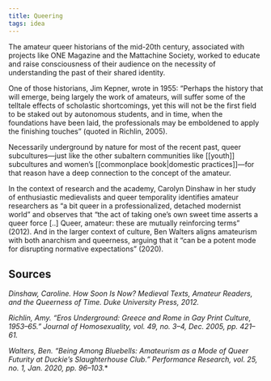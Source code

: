 ```yaml
---
title: Queering
tags: idea
---
```


The amateur queer historians of the mid-20th century, associated with projects like ONE Magazine and the Mattachine Society, worked to educate and raise consciousness of their audience on the necessity of understanding the past of their shared identity. 

One of those historians, Jim Kepner, wrote in 1955: “Perhaps the history that will emerge, being largely the work of amateurs, will suffer some of the telltale effects of scholastic shortcomings, yet this will not be the first field to be staked out by autonomous students, and in time, when the foundations have been laid, the
professionals may be emboldened to apply the finishing touches” (quoted in Richlin, 2005). 

Necessarily underground by nature for most of the recent past, queer subcultures—just like the other subaltern communities like [[youth]] subcultures and women’s [[commonplace book|domestic practices]]—for that reason have a deep connection to the concept of the amateur. 

In the context of research and the academy, Carolyn Dinshaw in her study of enthusiastic medievalists and queer temporality identifies amateur researchers as “a bit queer in a professionalized, detached modernist world” and observes that “the act of taking one’s own sweet time asserts a queer force [..] Queer, amateur: these are mutually reinforcing terms” (2012). And in the larger context of culture, Ben Walters aligns amateurism with both anarchism and queerness, arguing that it “can be a potent mode for disrupting normative expectations” (2020).

## Sources 

*Dinshaw, Caroline. How Soon Is Now? Medieval Texts, Amateur Readers, and the Queerness of Time. Duke University Press, 2012.*

*Richlin, Amy. “Eros Underground: Greece and Rome in Gay Print Culture, 1953–65.” Journal of Homosexuality, vol. 49, no. 3–4, Dec. 2005, pp. 421–61.* 

*Walters, Ben. “Being Among Bluebells: Amateurism as a Mode of Queer Futurity at Duckie’s Slaughterhouse Club.” Performance Research, vol. 25, no. 1, Jan. 2020, pp. 96–103.**